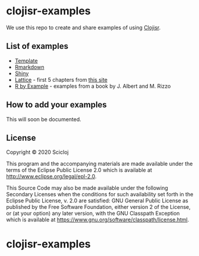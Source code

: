 # clojisr-examples

We use this repo to create and share examples of using [Clojisr](https://github.com/scicloj/clojisr).

## List of examples

* [Template](https://scicloj.github.io/clojisr-examples/resources/public/clojisr-examples/template/index.html)
* [Rmarkdown](https://scicloj.github.io/clojisr-examples/resources/public/clojisr-examples/rmarkdown/index.html)
* [Shiny](./src/clojisr_examples/shiny.clj)
* [Lattice](./src/clojisr_examples/lattice.clj) - first 5 chapters from [this site](http://lmdvr.r-forge.r-project.org/figures/figures.html)
* [R by Example](./src/clojisr_examples/r_by_example.clj) - examples from a book by J. Albert and M. Rizzo

## How to add your examples
This will soon be documented.

## License

Copyright © 2020 Scicloj

This program and the accompanying materials are made available under the
terms of the Eclipse Public License 2.0 which is available at
http://www.eclipse.org/legal/epl-2.0.

This Source Code may also be made available under the following Secondary
Licenses when the conditions for such availability set forth in the Eclipse
Public License, v. 2.0 are satisfied: GNU General Public License as published by
the Free Software Foundation, either version 2 of the License, or (at your
option) any later version, with the GNU Classpath Exception which is available
at https://www.gnu.org/software/classpath/license.html.
# clojisr-examples

